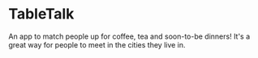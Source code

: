 # TableTalk

An app to match people up for coffee, tea and soon-to-be dinners! It's a great way for people to meet in the cities they live in.
